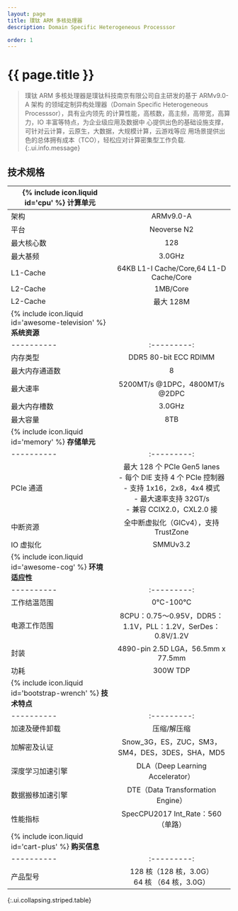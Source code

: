 ```yaml
---
layout: page
title: 璞钛 ARM 多核处理器
description: Domain Specific Heterogeneous Processsor

order: 1
---
```


# {{ page.title }}

> 璞钛 ARM 多核处理器是璞钛科技南京有限公司自主研发的基于  ARMv9.0-A  架构
的领域定制异构处理器（Domain Specific Heterogeneous Processsor），具有业内领先
的计算性能，高核数，高主频，高带宽，高算力，IO 丰富等特点，为企业级应用及数据中
心提供出色的基础设施支撑，可针对云计算，云原生，大数据，大规模计算，云游戏等应
用场景提供出色的总体拥有成本（TCO），轻松应对计算密集型工作负载.
{:.ui.info.message}

## 技术规格

| <span>{% include icon.liquid id='cpu' %} <b>计算单元</b></span> |   |
|----------|:---------:|
| 架构     | ARMv9.0-A    |
| 平台     | Neoverse N2    |
| 最大核心数     | 128    |
| 最大基频     | 3.0GHz    |
| L1-Cache     | 64KB L1-I Cache/Core,64 L1-D Cache/Core    |
| L2-Cache     | 1MB/Core    |
| L2-Cache     | 最大 128M    |
| <span>{% include icon.liquid id='awesome-television' %} <b>系统资源</b></span> |   |
|----------|:---------:|
| 内存类型      | DDR5 80-bit ECC RDIMM     |
| 最大内存通道数     | 8    |
| 最大速率     | 5200MT/s @1DPC，4800MT/s @2DPC    |
| 最大内存槽数     | 3.0GHz    |
| 最大容量     | 8TB    |
| <span>{% include icon.liquid id='memory' %} <b>存储单元</b></span> |   |
|----------|:---------:|
| PCIe 通道      | 最大 128 个 PCIe Gen5 lanes<br>- 每个 DIE 支持 4 个 PCIe 控制器<br>- 支持 1x16，2x8，4x4 模式<br>- 最大速率支持 32GT/s<br>- 兼容 CCIX2.0，CXL2.0 接     |
| 中断资源     | 全中断虚拟化（GICv4），支持 TrustZone    |
| IO 虚拟化     | SMMUv3.2    |
| <span>{% include icon.liquid id='awesome-cog' %} <b>环境适应性</b></span> |   |
|----------|:---------:|
| 工作结温范围      | 0°C-100°C     |
| 电源工作范围     | 8CPU：0.75～0.95V，DDR5：1.1V，PLL：1.2V，SerDes：0.8V/1.2V    |
| 封装     | 4890-pin 2.5D LGA，56.5mm x 77.5mm    |
| 功耗     | 300W TDP    |
| <span>{% include icon.liquid id='bootstrap-wrench' %} <b>技术特点</b></span> |   |
|----------|:---------:|
| 加速及硬件卸载      | 压缩/解压缩     |
| 加解密及认证     | Snow_3G，ES，ZUC，SM3，SM4，DES，3DES，SHA，MD5    |
| 深度学习加速引擎     | DLA（Deep Learning Accelerator）    |
| 数据搬移加速引擎     | DTE（Data Transformation Engine）    |
| 性能指标     | SpecCPU2017 Int_Rate：560（单路）    |
| <span>{% include icon.liquid id='cart-plus' %} <b>购买信息</b></span> |   |
|----------|:---------:|
| 产品型号      | 128 核（128  核，3.0G）<span><br>64 核  （64 核，3.0G）    |
{:.ui.collapsing.striped.table}